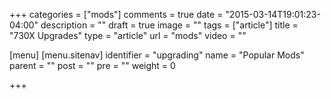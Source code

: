 +++
categories = ["mods"]
comments = true
date = "2015-03-14T19:01:23-04:00"
description = ""
draft = true
image = ""
tags = ["article"]
title = "730X Upgrades"
type = "article"
url = "mods"
video = ""

[menu]
  [menu.sitenav]
    identifier = "upgrading"
    name = "Popular Mods"
    parent = ""
    post = ""
    pre = ""
    weight = 0

+++

